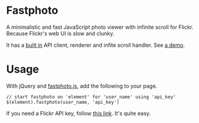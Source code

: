 Fastphoto
=========

A minimalistic and fast JavaScript photo viewer with infinite scroll for Flickr. Because Flickr's web UI is slow and clunky.

It has a [built in](https://github.com/shuw/fastphoto/blob/master/fastphoto.js) API client, renderer and infite scroll handler. See [a demo](http://shuw.github.com/photos).

Usage
=========

With jQuery and [fastphoto.js](https://github.com/shuw/fastphoto/blob/master/fastphoto.js), add the following to your page.

    // start fastphoto on 'element' for 'user_name' using 'api_key'
    $(element).fastphoto(user_name, 'api_key')

If you need a Flickr API key, follow [this link](http://www.flickr.com/services/apps/create/apply). It's quite easy.